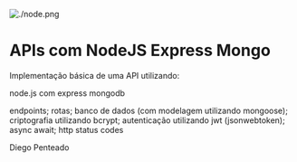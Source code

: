 ![./node.png](node)

# APIs com NodeJS Express Mongo

Implementação básica de uma API utilizando: 

node.js com express
mongodb

endpoints;
rotas; 
banco de dados (com modelagem utilizando mongoose);
criptografia utilizando bcrypt;
autenticação utilizando jwt (jsonwebtoken);
async await;
http status codes

Diego Penteado
